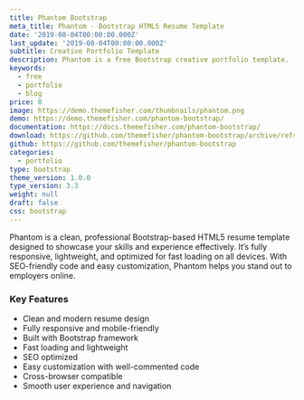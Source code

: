 ```yaml
---
title: Phantom Bootstrap
meta_title: Phantom - Bootstrap HTML5 Resume Template
date: '2019-08-04T00:00:00.000Z'
last_update: '2019-08-04T00:00:00.000Z'
subtitle: Creative Portfolio Template
description: Phantom is a free Bootstrap creative portfolio template.
keywords:
  - free
  - portfolio
  - blog
price: 0
image: https://demo.themefisher.com/thumbnails/phantom.png
demo: https://demo.themefisher.com/phantom-bootstrap/
documentation: https://docs.themefisher.com/phantom-bootstrap/
download: https://github.com/themefisher/phantom-bootstrap/archive/refs/heads/main.zip
github: https://github.com/themefisher/phantom-bootstrap
categories:
  - portfolio
type: bootstrap
theme_version: 1.0.0
type_version: 3.3
weight: null
draft: false
css: bootstrap
---
```

Phantom is a clean, professional Bootstrap-based HTML5 resume template designed to showcase your skills and experience effectively. It’s fully responsive, lightweight, and optimized for fast loading on all devices. With SEO-friendly code and easy customization, Phantom helps you stand out to employers online.

### Key Features

* Clean and modern resume design
* Fully responsive and mobile-friendly
* Built with Bootstrap framework
* Fast loading and lightweight
* SEO optimized
* Easy customization with well-commented code
* Cross-browser compatible
* Smooth user experience and navigation
